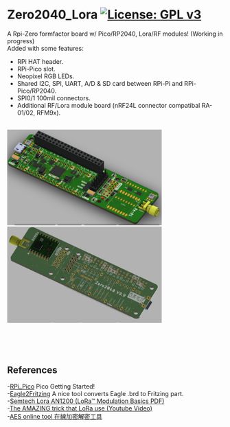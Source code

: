 # Zero2040_Lora [![License: GPL v3](https://img.shields.io/badge/License-GPLv3-blue.svg)](https://www.gnu.org/licenses/gpl-3.0)<br>

A Rpi-Zero formfactor board w/ Pico/RP2040, Lora/RF modules! (Working in progress)<br>
Added with some features:
 - RPi HAT header.
 - RPi-Pico slot.
 - Neopixel RGB LEDs.
 - Shared I2C, SPI, UART, A/D & SD card between RPi-Pi and RPi-Pico/RP2040.
 - SPI0/1 100mil connectors.
 - Additional RF/Lora module board (nRF24L connector compatibal RA-01/02, RFM9x).

 <br><img src="pic/Z2040TopV09.png " width=360> <img src="pic/Z2040BottomV09.png " width=360> <br>


<br>
<br>
<br>

## References <br>
  -[RPi_Pico](https://www.raspberrypi.org/documentation/pico/getting-started/) Pico Getting Started!<br>
  -[Eagle2Fritzing](https://github.com/squix78/eagle2fritzing-parent) A nice tool converts Eagle .brd to Fritzing part.<br> 
  -[Semtech Lora AN1200 (LoRa™ Modulation Basics PDF)](https://github.com/jmysu/Zero2040_Lora/blob/main/an1200.22.pdf)<br>
  -[The AMAZING trick that LoRa use (Youtube Video)](https://www.youtube.com/watch?v=jHWepP1ZWTk)<br>
  -[AES online tool 在線加密解密工具](https://www.010tools.com/AES) <br>
